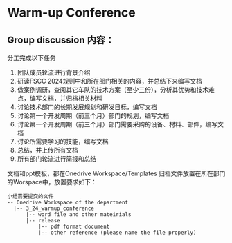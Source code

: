 # Warm-up Conference  
## Group discussion 内容：
分工完成以下任务
1. 团队成员轮流进行背景介绍
2. 研读FSCC 2024规则中和所在部门相关的内容，并总结下来编写文档
3. 做案例调研，查阅其它车队的技术方案（至少三份），分析其优势和技术难点，编写文档，并归档相关材料
4. 讨论技术部门的长期发展规划和研发目标，编写文档
5. 讨论第一个开发周期（前三个月）部门的规划，编写文档
6. 讨论第一个开发周期（前三个月）部门需要采购的设备、材料、部件，编写文档
7. 讨论所需要学习的技能，编写文档
8. 总结，并上传所有文档
9. 所有部门轮流进行简报和总结

文档和ppt模板，都在Onedrive Workspace/Templates
归档文件放置在所在部门的Worspace中，放置要求如下：
```
小组需要提交的文件
-- Onedrive Workspace of the department
  |-- 3_24_warmup_conference
      |-- word file and other mateirials
      |-- release
          |-- pdf format document
          |-- other reference (please name the file properly)
```
